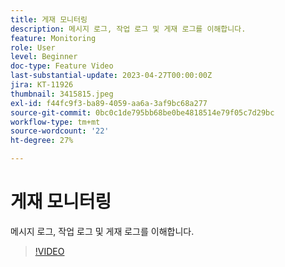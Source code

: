 ```yaml
---
title: 게재 모니터링
description: 메시지 로그, 작업 로그 및 게재 로그를 이해합니다.
feature: Monitoring
role: User
level: Beginner
doc-type: Feature Video
last-substantial-update: 2023-04-27T00:00:00Z
jira: KT-11926
thumbnail: 3415815.jpeg
exl-id: f44fc9f3-ba89-4059-aa6a-3af9bc68a277
source-git-commit: 0bc0c1de795bb68be0be4818514e79f05c7d29bc
workflow-type: tm+mt
source-wordcount: '22'
ht-degree: 27%

---
```


# 게재 모니터링

메시지 로그, 작업 로그 및 게재 로그를 이해합니다.

>[!VIDEO](https://video.tv.adobe.com/v/3415815/?learn=on)
